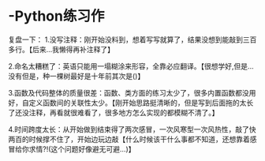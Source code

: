 # -Python练习作
复盘一下：
1.没写注释：刚开始没料到，想着写写就算了，结果没想到能敲到三百多行。【后来...我懒得再补注释了】

2.命名太糟糕了：英语只能用一塌糊涂来形容，全靠必应翻译。【很想学好,但是...没有但是，种一棵树最好是十年前其次是()】

3.函数及代码整体的质量很差：函数、类方面的练习太少了，很多内置函数都没用好，自定义函数间的关联性太少。【刚开始思路挺清晰的，但是写到后面拖的太长了还没注释，再看就很难看了，很多地方怎么实现的都模糊不清了。】

4.时间跨度太长：从开始做到结束得了两次感冒，一次风寒型一次风热性，敲了快两百的时候撑不住了，开始边玩边敲【什么时候该干什么事都不知道，还想靠着感冒给你求情?!(这个问题好像避无可避...)】
